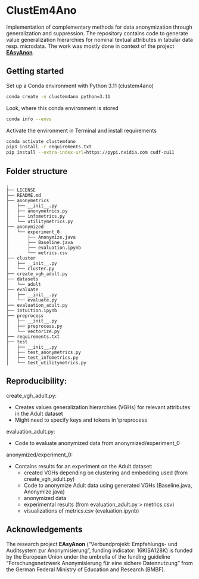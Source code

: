 # ClustEm4Ano
Implementation of complementary methods for data anonymization through generalization and suppression.
The repository contains code to generate value generalization hierarchies for nominal textual attributes in tabular data resp. microdata.
The work was mostly done in context of the project **[EAsyAnon](#acknowledgements)**.


## Getting started

Set up a Conda environment with Python 3.11 (clustem4ano)

```bash
conda create -n clustem4ano python=3.11
```

Look, where this conda environment is stored

```bash
conda info --envs
```

Activate the environment in Terminal and install requirements

```bash
conda activate clustem4ano
pip3 install -r requirements.txt
pip install --extra-index-url=https://pypi.nvidia.com cudf-cu11
```

## Folder structure

```
.
├── LICENSE
├── README.md
├── anonymetrics
│   ├── __init__.py
│   ├── anonymetrics.py
│   ├── infometrics.py
│   └── utilitymetrics.py
├── anonymized
│   └── experiment_0
│       ├── Anonymize.java
│       ├── Baseline.java
│       ├── evaluation.ipynb
│       └── metrics.csv
├── cluster
│   ├── __init__.py
│   └── cluster.py
├── create_vgh_adult.py
├── datasets
│   └── adult
├── evaluate
│   ├── __init__.py
│   └── evaluate.py
├── evaluation_adult.py
├── intuition.ipynb
├── preprocess
│   ├── __init__.py
│   ├── preprocess.py
│   └── vectorize.py
├── requirements.txt
├── test
│   ├── __init__.py
│   ├── test_anonymetrics.py
│   ├── test_infometrics.py
│   └── test_utilitymetrics.py

```

## Reproducibility:

create_vgh_adult.py: 
- Creates values generalization hierarchies (VGHs) for relevant attributes in the Adult dataset
- Might need to specify keys and tokens in \preprocess

evaluation_adult.py:
- Code to evaluate anonymized data from anonymized/experiment_0

anonymized/experiment_0:
- Contains results for an experiment on the Adult dataset: 
  - created VGHs depending on clustering and embedding used (from create_vgh_adult.py)
  - Code to anonymize Adult data using generated VGHs (Baseline.java, Anonymize.java)
  - anonymized data
  - experimental results (from evaluation_adult.py > metrics.csv)
  - visualizations of metrics.csv (evaluation.ipynb)

    
## Acknowledgements

The research project **EAsyAnon** (“Verbundprojekt: Empfehlungs- und Auditsystem zur Anonymisierung”, funding indicator: 16KISA128K) is funded by the European Union under the umbrella of the funding guideline “Forschungsnetzwerk Anonymisierung für eine sichere Datennutzung” from the German Federal Ministry of Education and Research (BMBF).
